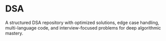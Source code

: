 # DSA
A structured DSA repository with optimized solutions, edge case handling, multi-language code, and interview-focused problems for deep algorithmic mastery.
